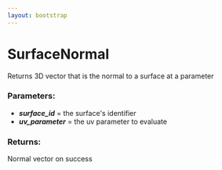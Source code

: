 ```yaml
---
layout: bootstrap
---
```


# SurfaceNormal

Returns 3D vector that is the normal to a surface at a parameter
        

### Parameters:

- ***surface_id*** = the surface's identifier
- ***uv_parameter*** = the uv parameter to evaluate
        

### Returns:


Normal vector on success
        
